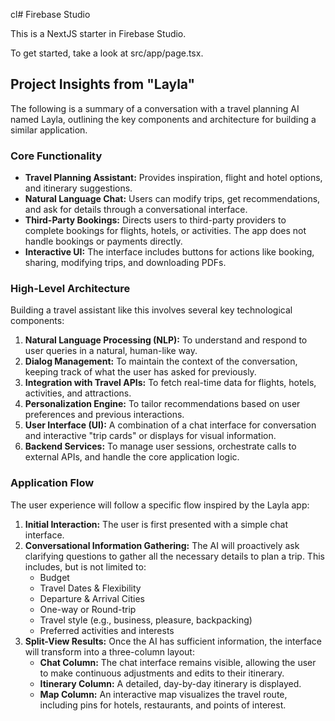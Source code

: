 cl# Firebase Studio

This is a NextJS starter in Firebase Studio.

To get started, take a look at src/app/page.tsx.

## Project Insights from "Layla"

The following is a summary of a conversation with a travel planning AI named Layla, outlining the key components and architecture for building a similar application.

### Core Functionality

- **Travel Planning Assistant:** Provides inspiration, flight and hotel options, and itinerary suggestions.
- **Natural Language Chat:** Users can modify trips, get recommendations, and ask for details through a conversational interface.
- **Third-Party Bookings:** Directs users to third-party providers to complete bookings for flights, hotels, or activities. The app does not handle bookings or payments directly.
- **Interactive UI:** The interface includes buttons for actions like booking, sharing, modifying trips, and downloading PDFs.

### High-Level Architecture

Building a travel assistant like this involves several key technological components:

1.  **Natural Language Processing (NLP):** To understand and respond to user queries in a natural, human-like way.
2.  **Dialog Management:** To maintain the context of the conversation, keeping track of what the user has asked for previously.
3.  **Integration with Travel APIs:** To fetch real-time data for flights, hotels, activities, and attractions.
4.  **Personalization Engine:** To tailor recommendations based on user preferences and previous interactions.
5.  **User Interface (UI):** A combination of a chat interface for conversation and interactive "trip cards" or displays for visual information.
6.  **Backend Services:** To manage user sessions, orchestrate calls to external APIs, and handle the core application logic.

### Application Flow

The user experience will follow a specific flow inspired by the Layla app:

1.  **Initial Interaction:** The user is first presented with a simple chat interface.
2.  **Conversational Information Gathering:** The AI will proactively ask clarifying questions to gather all the necessary details to plan a trip. This includes, but is not limited to:
    *   Budget
    *   Travel Dates & Flexibility
    *   Departure & Arrival Cities
    *   One-way or Round-trip
    *   Travel style (e.g., business, pleasure, backpacking)
    *   Preferred activities and interests
3.  **Split-View Results:** Once the AI has sufficient information, the interface will transform into a three-column layout:
    *   **Chat Column:** The chat interface remains visible, allowing the user to make continuous adjustments and edits to their itinerary.
    *   **Itinerary Column:** A detailed, day-by-day itinerary is displayed.
    *   **Map Column:** An interactive map visualizes the travel route, including pins for hotels, restaurants, and points of interest.
